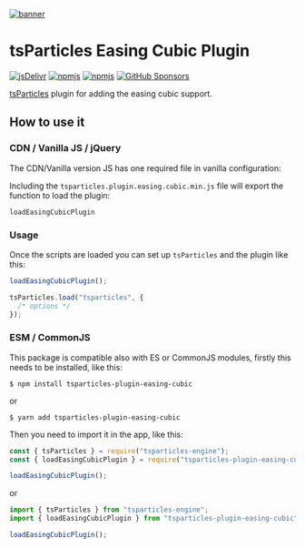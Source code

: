 [![banner](https://particles.js.org/images/banner3.png)](https://particles.js.org)

# tsParticles Easing Cubic Plugin

[![jsDelivr](https://data.jsdelivr.com/v1/package/npm/tsparticles-plugin-easing-cubic/badge)](https://www.jsdelivr.com/package/npm/tsparticles-plugin-easing-cubic)
[![npmjs](https://badge.fury.io/js/tsparticles-plugin-easing-cubic.svg)](https://www.npmjs.com/package/tsparticles-plugin-easing-cubic)
[![npmjs](https://img.shields.io/npm/dt/tsparticles-plugin-easing-cubic)](https://www.npmjs.com/package/tsparticles-plugin-easing-cubic) [![GitHub Sponsors](https://img.shields.io/github/sponsors/matteobruni)](https://github.com/sponsors/matteobruni)

[tsParticles](https://github.com/matteobruni/tsparticles) plugin for adding the easing cubic support.

## How to use it

### CDN / Vanilla JS / jQuery

The CDN/Vanilla version JS has one required file in vanilla configuration:

Including the `tsparticles.plugin.easing.cubic.min.js` file will export the function to load the plugin:

```text
loadEasingCubicPlugin
```

### Usage

Once the scripts are loaded you can set up `tsParticles` and the plugin like this:

```javascript
loadEasingCubicPlugin();

tsParticles.load("tsparticles", {
  /* options */
});
```

### ESM / CommonJS

This package is compatible also with ES or CommonJS modules, firstly this needs to be installed, like this:

```shell
$ npm install tsparticles-plugin-easing-cubic
```

or

```shell
$ yarn add tsparticles-plugin-easing-cubic
```

Then you need to import it in the app, like this:

```javascript
const { tsParticles } = require("tsparticles-engine");
const { loadEasingCubicPlugin } = require("tsparticles-plugin-easing-cubic");

loadEasingCubicPlugin();
```

or

```javascript
import { tsParticles } from "tsparticles-engine";
import { loadEasingCubicPlugin } from "tsparticles-plugin-easing-cubic";

loadEasingCubicPlugin();
```
